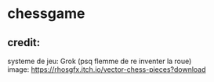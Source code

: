 # chessgame


## credit:
systeme de jeu: Grok (psq flemme de re inventer la roue) <br/>
image: https://rhosgfx.itch.io/vector-chess-pieces?download

